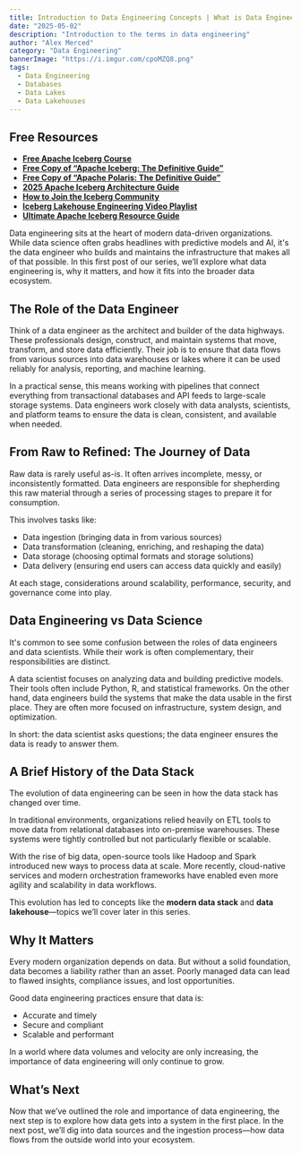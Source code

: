 ```yaml
---
title: Introduction to Data Engineering Concepts | What is Data Engineering?
date: "2025-05-02"
description: "Introduction to the terms in data engineering"
author: "Alex Merced"
category: "Data Engineering"
bannerImage: "https://i.imgur.com/cpoMZQ8.png"
tags:
  - Data Engineering
  - Databases
  - Data Lakes
  - Data Lakehouses
---
```


## Free Resources  
- **[Free Apache Iceberg Course](https://hello.dremio.com/webcast-an-apache-iceberg-lakehouse-crash-course-reg.html?utm_source=ev_external_blog&utm_medium=influencer&utm_campaign=intro_to_de&utm_content=alexmerced&utm_term=external_blog)**  
- **[Free Copy of “Apache Iceberg: The Definitive Guide”](https://hello.dremio.com/wp-apache-iceberg-the-definitive-guide-reg.html?utm_source=ev_external_blog&utm_medium=influencer&utm_campaign=intro_to_de&utm_content=alexmerced&utm_term=external_blog)**  
- **[Free Copy of “Apache Polaris: The Definitive Guide”](https://hello.dremio.com/wp-apache-polaris-guide-reg.html?utm_source=ev_external_blog&utm_medium=influencer&utm_campaign=intro_to_de&utm_content=alexmerced&utm_term=external_blog)**  
- **[2025 Apache Iceberg Architecture Guide](https://medium.com/data-engineering-with-dremio/2025-guide-to-architecting-an-iceberg-lakehouse-9b19ed42c9de)**  
- **[How to Join the Iceberg Community](https://medium.alexmerced.blog/guide-to-finding-apache-iceberg-events-near-you-and-being-part-of-the-greater-iceberg-community-0c38ae785ddb)**  
- **[Iceberg Lakehouse Engineering Video Playlist](https://youtube.com/playlist?list=PLsLAVBjQJO0p0Yq1fLkoHvt2lEJj5pcYe&si=WTSnqjXZv6Glkc3y)**  
- **[Ultimate Apache Iceberg Resource Guide](https://medium.com/data-engineering-with-dremio/ultimate-directory-of-apache-iceberg-resources-e3e02efac62e)** 


Data engineering sits at the heart of modern data-driven organizations. While data science often grabs headlines with predictive models and AI, it's the data engineer who builds and maintains the infrastructure that makes all of that possible. In this first post of our series, we’ll explore what data engineering is, why it matters, and how it fits into the broader data ecosystem.

## The Role of the Data Engineer

Think of a data engineer as the architect and builder of the data highways. These professionals design, construct, and maintain systems that move, transform, and store data efficiently. Their job is to ensure that data flows from various sources into data warehouses or lakes where it can be used reliably for analysis, reporting, and machine learning.

In a practical sense, this means working with pipelines that connect everything from transactional databases and API feeds to large-scale storage systems. Data engineers work closely with data analysts, scientists, and platform teams to ensure the data is clean, consistent, and available when needed.

## From Raw to Refined: The Journey of Data

Raw data is rarely useful as-is. It often arrives incomplete, messy, or inconsistently formatted. Data engineers are responsible for shepherding this raw material through a series of processing stages to prepare it for consumption.

This involves tasks like:
- Data ingestion (bringing data in from various sources)
- Data transformation (cleaning, enriching, and reshaping the data)
- Data storage (choosing optimal formats and storage solutions)
- Data delivery (ensuring end users can access data quickly and easily)

At each stage, considerations around scalability, performance, security, and governance come into play.

## Data Engineering vs Data Science

It's common to see some confusion between the roles of data engineers and data scientists. While their work is often complementary, their responsibilities are distinct.

A data scientist focuses on analyzing data and building predictive models. Their tools often include Python, R, and statistical frameworks. On the other hand, data engineers build the systems that make the data usable in the first place. They are often more focused on infrastructure, system design, and optimization.

In short: the data scientist asks questions; the data engineer ensures the data is ready to answer them.

## A Brief History of the Data Stack

The evolution of data engineering can be seen in how the data stack has changed over time.

In traditional environments, organizations relied heavily on ETL tools to move data from relational databases into on-premise warehouses. These systems were tightly controlled but not particularly flexible or scalable.

With the rise of big data, open-source tools like Hadoop and Spark introduced new ways to process data at scale. More recently, cloud-native services and modern orchestration frameworks have enabled even more agility and scalability in data workflows.

This evolution has led to concepts like the **modern data stack** and **data lakehouse**—topics we’ll cover later in this series.

## Why It Matters

Every modern organization depends on data. But without a solid foundation, data becomes a liability rather than an asset. Poorly managed data can lead to flawed insights, compliance issues, and lost opportunities.

Good data engineering practices ensure that data is:
- Accurate and timely
- Secure and compliant
- Scalable and performant

In a world where data volumes and velocity are only increasing, the importance of data engineering will only continue to grow.

## What’s Next

Now that we’ve outlined the role and importance of data engineering, the next step is to explore how data gets into a system in the first place. In the next post, we’ll dig into data sources and the ingestion process—how data flows from the outside world into your ecosystem.
